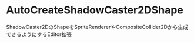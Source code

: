 # AutoCreateShadowCaster2DShape
ShadowCaster2DのShapeをSpriteRendererやCompositeCollider2Dから生成できるようにするEditor拡張
